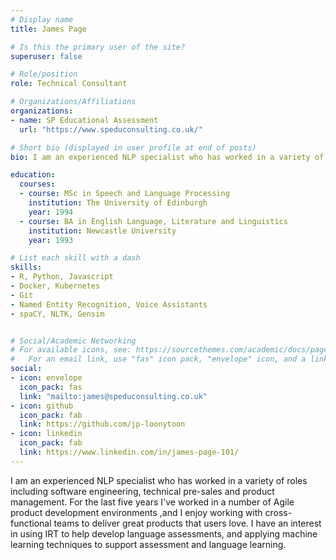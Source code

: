 ```yaml
---
# Display name
title: James Page

# Is this the primary user of the site?
superuser: false

# Role/position
role: Technical Consultant

# Organizations/Affiliations
organizations:
- name: SP Educational Assessment
  url: "https://www.speduconsulting.co.uk/"

# Short bio (displayed in user profile at end of posts)
bio: I am an experienced NLP specialist who has worked in a variety of roles including software engineering, technical pre-sales and product management. For the last five years I've worked in a number of Agile product development environments ,and I enjoy working with cross-functional teams to deliver great products that users love. I have an interest in using IRT to help develop language assessments, and applying machine learning techniques to support assessment and language learning.

education:
  courses:
  - course: MSc in Speech and Language Processing
    institution: The University of Edinburgh
    year: 1994
  - course: BA in English Language, Literature and Linguistics
    institution: Newcastle University
    year: 1993

# List each skill with a dash
skills:
- R, Python, Javascript
- Docker, Kubernetes
- Git
- Named Entity Recognition, Voice Assistants
- spaCY, NLTK, Gensim


# Social/Academic Networking
# For available icons, see: https://sourcethemes.com/academic/docs/page-builder/#icons
#   For an email link, use "fas" icon pack, "envelope" icon, and a link in the form "mailto:your-email@example.com" or "#contact" for contact widget.
social:
- icon: envelope
  icon_pack: fas
  link: "mailto:james@speduconsulting.co.uk"
- icon: github
  icon_pack: fab
  link: https://github.com/jp-loonytoon
- icon: linkedin
  icon_pack: fab
  link: https://www.linkedin.com/in/james-page-101/
---
```


I am an experienced NLP specialist who has worked in a variety of roles including software engineering, technical pre-sales and product management. For the last five years I've worked in a number of Agile product development environments ,and I enjoy working with cross-functional teams to deliver great products that users love. I have an interest in using IRT to help develop language assessments, and applying machine learning techniques to support assessment and language learning.
